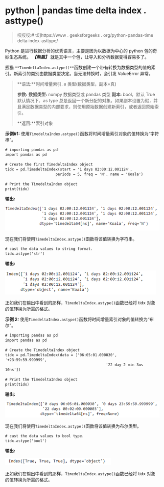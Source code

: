 # python | pandas time delta index . asttype()

> 哎哎哎:# t0]https://www . geeksforgeeks . org/python-pandas-time delta index-asttype/

Python 是进行数据分析的优秀语言，主要是因为以数据为中心的 python 包的奇妙生态系统。 ***【熊猫】*** 就是其中一个包，让导入和分析数据变得容易多了。

熊猫 `**TimedeltaIndex.astype()**`函数创建一个带有转换为数据类型的值的索引。新索引的类别由数据类型决定。当无法转换时，会引发 ValueError 异常。

> **语法:**时间增量索引. a 类型(数据类型，副本=真)
> 
> **参数:**
> **数据类型:** numpy 数据类型或 pandas 类型
> **副本:** bool，默认 True
> 默认情况下，as type 总是返回一个新分配的对象。如果副本设置为假，并且满足数据类型的内部要求，则使用原始数据创建新索引，或者返回原始索引。
> 
> **返回:**索引对象

**示例#1:** 使用`TimedeltaIndex.astype()`函数将时间增量索引对象的值转换为“字符串”。

```
# importing pandas as pd
import pandas as pd

# Create the first TimedeltaIndex object
tidx = pd.TimedeltaIndex(start = '1 days 02:00:12.001124',
                       periods = 5, freq = 'N', name = 'Koala')

# Print the TimedeltaIndex object
print(tidx)
```

**输出:**

![](img/fa501ab75d1da1cbef90ba6ba12024c4.png)

现在我们将使用`TimedeltaIndex.astype()`函数将该值转换为字符串。

```
# cast the data values to string format.
tidx.astype('str')
```

**输出:**

![](img/92788535e18fc3e9148342dc3b16bbe6.png)

正如我们在输出中看到的那样，`TimedeltaIndex.astype()`函数已经将 tidx 对象的值转换为所需的格式。

**示例 2:** 使用`TimedeltaIndex.astype()`函数将时间增量索引对象的值转换为“布尔”。

```
# importing pandas as pd
import pandas as pd

# Create the TimedeltaIndex object
tidx = pd.TimedeltaIndex(data = ['06:05:01.000030', '+23:59:59.999999',
                                              '22 day 2 min 3us 10ns'])

# Print the TimedeltaIndex object
print(tidx)
```

**输出:**

![](img/e006c1230a4cbb1e65d7fb97b067129d.png)

现在我们将使用`TimedeltaIndex.astype()`函数将该值转换为布尔类型。

```
# cast the data values to bool type.
tidx.astype('bool')
```

**输出:**

![](img/5f8f66324970c3c87b27e842e7d9d599.png)

正如我们在输出中看到的那样，`TimedeltaIndex.astype()`函数已经将 tidx 对象的值转换为所需的格式。